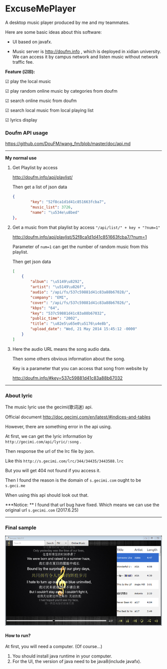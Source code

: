 # ExcuseMePlayer

A desktop music player produced by me and my teammates.

Here are some basic ideas about this software:

* UI based on javafx.

* Music server is http://doufm.info , which is deployed in xidian university. We can access it by campus network and listen music without network traffic fee.




**Feature (☑☒):**

☑ play the local music

☑ play random online music by categories from doufm

☑ search online music from doufm

☑ search local music from local playing list

☑ lyrics display



### **Doufm API usage**

https://github.com/DouFM/wang_fm/blob/master/doc/api.md

---

**My normal use**

1. Get Playlist by access 

   http://doufm.info/api/playlist/

   Then get a list of json data

   ```json
   {
           "key": "52f8ca1d1d41c851663fcba7", 
           "music_list": 3726, 
           "name": "\u534e\u8bed"
   }, 
   ```

2. Get a music from that playlist by access `"/api/list/" + key + "?num=1"`

    http://doufm.info/api/playlist/52f8ca1d1d41c851663fcba7/?num=1

   Parameter of `num=1` can get the number of random music from this playlist.

   Then get json data

   ```json
   [
       {
           "album": "\u5149\u8292", 
           "artist": "\u5149\u826f", 
           "audio": "/api/fs/537c59881d41c83a88b67028/", 
           "company": "EMI", 
           "cover": "/api/fs/537c59881d41c83a88b67026/", 
           "kbps": "64", 
           "key": "537c59881d41c83a88b67032", 
           "public_time": "2002", 
           "title": "\u82e5\u65e0\u5176\u4e8b", 
           "upload_date": "Wed, 21 May 2014 15:45:12 -0000"
       }
   ]
   ```

3. Here the audio URL means the song audio data. 

   Then some others obvious information about the song.

   Key is a parameter that you can access that song from website by

    http://doufm.info/#key=537c59881d41c83a88b67032




---

### **About lyric**

The music lyric use the gecimi(歌词迷) api.

Official document http://doc.gecimi.com/en/latest/#indices-and-tables

However, there are something error in the api using.

At first, we can get the lyric information by `http://gecimi.com/api/lyric/:song` .

Then response the url of the lrc file by json.

Like this `http://s.gecimi.com/lrc/344/34435/3443588.lrc`

But you will get 404 not found if you access it.

Then I found the reason is the domain of `s.gecimi.com` ought to be `s.geci.me`

When using this api should look out that.

***Notice: ** I found that url bug have fixed. Which means we can use the original url `s.gecimi.com` (2017.6.25) 



---

### Final sample

![demo](/demoPicture/demo.png)

#### How to run?

At first, you will need a computer. (Of course...)

1. You should install java runtime in your computer. 
2. For the UI, the version of java need to be java8(include javafx).